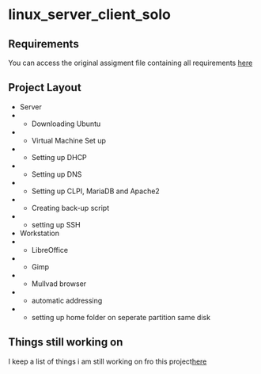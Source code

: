 # linux_server_client_solo
## Requirements
You can access the original assigment file containing all requirements [here](./01-Linux_Server_Exercise_Requirements.md01-Linux_Server_Exercise_Requirements.md)
## Project Layout
- Server
- - Downloading Ubuntu
- - Virtual Machine Set up
- - Setting up DHCP
- - Setting up DNS
- - Setting up CLPI, MariaDB and Apache2
- - Creating back-up script
- - setting up SSH
- Workstation
- - LibreOffice
- - Gimp
- - Mullvad browser
- - automatic addressing 
- - setting up home folder on seperate partition same disk

## Things still working on
I keep a list of things i am still working on fro this project[here](./TO_DO.md)